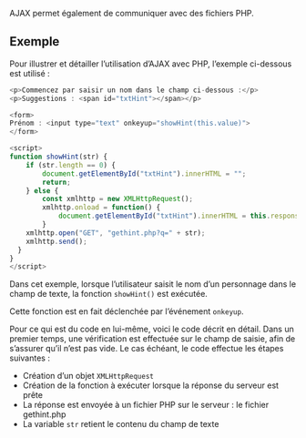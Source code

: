 AJAX permet également de communiquer avec des fichiers PHP.

## Exemple

Pour illustrer et détailler l’utilisation d’AJAX avec PHP, l’exemple ci-dessous est utilisé :


```js
<p>Commencez par saisir un nom dans le champ ci-dessous :</p>
<p>Suggestions : <span id="txtHint"></span></p>

<form>
Prénom : <input type="text" onkeyup="showHint(this.value)">
</form>

<script>
function showHint(str) {
    if (str.length == 0) {
        document.getElementById("txtHint").innerHTML = "";
        return;
    } else {
        const xmlhttp = new XMLHttpRequest();
        xmlhttp.onload = function() {
            document.getElementById("txtHint").innerHTML = this.responseText;
        }
    xmlhttp.open("GET", "gethint.php?q=" + str);
    xmlhttp.send();
  }
}
</script>
```

Dans cet exemple, lorsque l’utilisateur saisit le nom d’un personnage dans le champ de texte, la fonction ```showHint()``` est exécutée.

Cette fonction est en fait déclenchée par l’événement ```onkeyup```.

Pour ce qui est du code en lui-même, voici le code décrit en détail. Dans un premier temps, une vérification est effectuée sur le champ de saisie, afin de s’assurer qu’il n’est pas vide. Le cas échéant, le code effectue les étapes suivantes :

- Création d’un objet ```XMLHttpRequest```
- Création de la fonction à exécuter lorsque la réponse du serveur est prête
- La réponse est envoyée à un fichier PHP sur le serveur : le fichier gethint.php
- La variable ```str``` retient le contenu du champ de texte